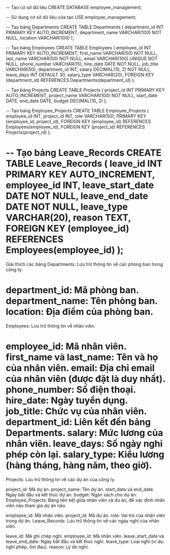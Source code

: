 -- Tạo cơ sở dữ liệu
CREATE DATABASE employee_management;

-- Sử dụng cơ sở dữ liệu vừa tạo
USE employee_management;

-- Tạo bảng Departments
CREATE TABLE Departments (
    department_id INT PRIMARY KEY AUTO_INCREMENT,
    department_name VARCHAR(100) NOT NULL,
    location VARCHAR(100)
);

-- Tạo bảng Employees
CREATE TABLE Employees (
    employee_id INT PRIMARY KEY AUTO_INCREMENT,
    first_name VARCHAR(50) NOT NULL,
    last_name VARCHAR(50) NOT NULL,
    email VARCHAR(100) UNIQUE NOT NULL,
    phone_number VARCHAR(15),
    hire_date DATE NOT NULL,
    job_title VARCHAR(50),
    department_id INT,
    salary DECIMAL(10, 2) NOT NULL,
    leave_days INT DEFAULT 30,
    salary_type VARCHAR(20),
    FOREIGN KEY (department_id) REFERENCES Departments(department_id)
);

-- Tạo bảng Projects
CREATE TABLE Projects (
    project_id INT PRIMARY KEY AUTO_INCREMENT,
    project_name VARCHAR(100) NOT NULL,
    start_date DATE,
    end_date DATE,
    budget DECIMAL(10, 2)
);

-- Tạo bảng Employee_Projects
CREATE TABLE Employee_Projects (
    employee_id INT,
    project_id INT,
    role VARCHAR(50),
    PRIMARY KEY (employee_id, project_id),
    FOREIGN KEY (employee_id) REFERENCES Employees(employee_id),
    FOREIGN KEY (project_id) REFERENCES Projects(project_id)
);

-- Tạo bảng Leave_Records
CREATE TABLE Leave_Records (
    leave_id INT PRIMARY KEY AUTO_INCREMENT,
    employee_id INT,
    leave_start_date DATE NOT NULL,
    leave_end_date DATE NOT NULL,
    leave_type VARCHAR(20),
    reason TEXT,
    FOREIGN KEY (employee_id) REFERENCES Employees(employee_id)
);
============================================================================
Giải thích các bảng
Departments: Lưu trữ thông tin về các phòng ban trong công ty.

department_id: Mã phòng ban.
department_name: Tên phòng ban.
location: Địa điểm của phòng ban.
============================================================================
Employees: Lưu trữ thông tin về nhân viên.

employee_id: Mã nhân viên.
first_name và last_name: Tên và họ của nhân viên.
email: Địa chỉ email của nhân viên (được đặt là duy nhất).
phone_number: Số điện thoại.
hire_date: Ngày tuyển dụng.
job_title: Chức vụ của nhân viên.
department_id: Liên kết đến bảng Departments.
salary: Mức lương của nhân viên.
leave_days: Số ngày nghỉ phép còn lại.
salary_type: Kiểu lương (hàng tháng, hàng năm, theo giờ).
=============================================================================
Projects: Lưu trữ thông tin về các dự án của công ty.

project_id: Mã dự án.
project_name: Tên dự án.
start_date và end_date: Ngày bắt đầu và kết thúc dự án.
budget: Ngân sách cho dự án.
Employee_Projects: Bảng liên kết giữa nhân viên và dự án, để xác định nhân viên nào tham gia dự án nào.

employee_id: Mã nhân viên.
project_id: Mã dự án.
role: Vai trò của nhân viên trong dự án.
Leave_Records: Lưu trữ thông tin về các ngày nghỉ của nhân viên.

leave_id: Mã ghi chép nghỉ.
employee_id: Mã nhân viên.
leave_start_date và leave_end_date: Ngày bắt đầu và kết thúc nghỉ.
leave_type: Loại nghỉ (ví dụ: nghỉ phép, ốm đau).
reason: Lý do nghỉ.